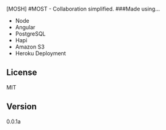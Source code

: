 [MOSH]
#MOST - Collaboration simplified.
###Made using...
- Node
- Angular
- PostgreSQL
- Hapi
- Amazon S3
- Heroku Deployment

License
----
MIT

Version
----
0.0.1a
